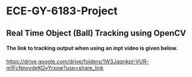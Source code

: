 # ECE-GY-6183-Project
## Real Time Object (Ball) Tracking using OpenCV

#### The link to tracking output when using an inpt video is given below.
https://drive.google.com/drive/folders/1W3JqqnkpI-VUR-m1FcNnvvdeKGyYrxow?usp=share_link
